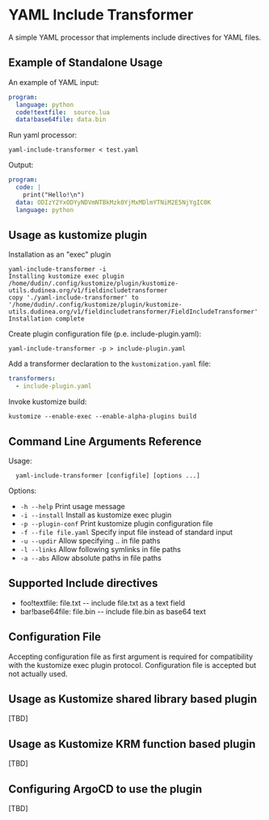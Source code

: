 YAML Include Transformer
========================

A simple YAML processor that implements include directives for YAML files.

## Example of Standalone Usage

An example of YAML input:


```yaml
program:
  language: python
  code!textfile:  source.lua
  data!base64file: data.bin

```

Run yaml processor:

```shell
yaml-include-transformer < test.yaml
```

Output:

```yaml
program:
  code: |
    print("Hello!\n")
  data: ODIzY2YxODYyNDVmNTBkMzk0YjMxMDlmYTNiM2E5NjYgIC0K
  language: python
```

## Usage as kustomize plugin

Installation as an "exec" plugin

```shell
yaml-include-transformer -i
Installing kustomize exec plugin /home/dudin/.config/kustomize/plugin/kustomize-utils.dudinea.org/v1/fieldincludetransformer
copy './yaml-include-transformer' to '/home/dudin/.config/kustomize/plugin/kustomize-utils.dudinea.org/v1/fieldincludetransformer/FieldIncludeTransformer'
Installation complete
```

Create plugin configuration file (p.e. include-plugin.yaml):

```shell
yaml-include-transformer -p > include-plugin.yaml

```

Add a transformer declaration to the `kustomization.yaml` file:

```yaml
transformers:
  - include-plugin.yaml
```
Invoke kustomize build:

```shell
kustomize --enable-exec --enable-alpha-plugins build 
```

## Command Line Arguments Reference


Usage: 

```
  yaml-include-transformer [configfile] [options ...]
```
Options:

* `-h --help`	        Print usage message
* `-i --install`        Install as kustomize exec plugin
* `-p --plugin-conf`    Print kustomize plugin configuration file
* `-f --file file.yaml` Specify input file instead of standard input
* `-u --updir`          Allow specifying .. in file paths
* `-l --links`          Allow following symlinks in file paths
* `-a --abs`            Allow absolute paths in file paths


## Supported Include directives

* foo!textfile: file.txt    -- include file.txt as a text field
* bar!base64file: file.bin  -- include file.bin as base64 text


## Configuration File

Accepting configuration file as first argument is required for
compatibility with the kustomize exec plugin protocol. Configuration
file is accepted but not actually used.

## Usage as Kustomize shared library based plugin

[TBD]

## Usage as Kustomize KRM function based plugin

[TBD]

## Configuring ArgoCD to use the plugin

[TBD]





